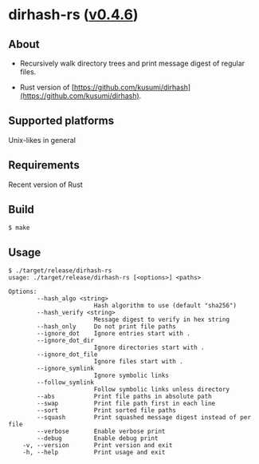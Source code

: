 dirhash-rs ([v0.4.6](https://github.com/kusumi/dirhash-rs/releases/tag/v0.4.6))
========

## About

+ Recursively walk directory trees and print message digest of regular files.

+ Rust version of [https://github.com/kusumi/dirhash](https://github.com/kusumi/dirhash).

## Supported platforms

Unix-likes in general

## Requirements

Recent version of Rust

## Build

    $ make

## Usage

    $ ./target/release/dirhash-rs
    usage: ./target/release/dirhash-rs [<options>] <paths>
    
    Options:
            --hash_algo <string>
                            Hash algorithm to use (default "sha256")
            --hash_verify <string>
                            Message digest to verify in hex string
            --hash_only     Do not print file paths
            --ignore_dot    Ignore entries start with .
            --ignore_dot_dir
                            Ignore directories start with .
            --ignore_dot_file
                            Ignore files start with .
            --ignore_symlink
                            Ignore symbolic links
            --follow_symlink
                            Follow symbolic links unless directory
            --abs           Print file paths in absolute path
            --swap          Print file path first in each line
            --sort          Print sorted file paths
            --squash        Print squashed message digest instead of per file
            --verbose       Enable verbose print
            --debug         Enable debug print
        -v, --version       Print version and exit
        -h, --help          Print usage and exit
